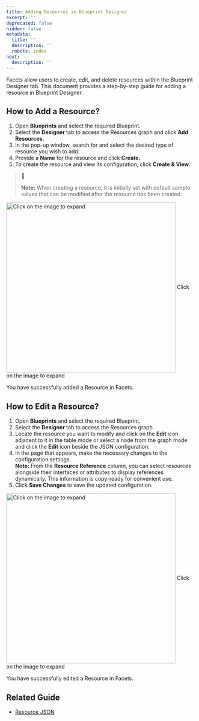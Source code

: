 ```yaml
---
title: Adding Resources in Blueprint Designer
excerpt: ''
deprecated: false
hidden: false
metadata:
  title: ''
  description: ''
  robots: index
next:
  description: ''
---
```

Facets allow users to create, edit, and delete resources within the Blueprint Designer tab. This document provides a step-by-step guide for adding a resource in Blueprint Designer.

## How to Add a Resource?

1. Open **Blueprints** and select the required Blueprint.
2. Select the **Designer** tab to access the Resources graph and click **Add Resources.**
3. In the pop-up window, search for and select the desired type of resource you wish to add.
4. Provide a **Name** for the resource and click **Create.**
5. To create the resource and view its configuration, click **Create & View.**

> 📘
>
> **Note:** When creating a resource, it is initially set with default sample values that can be modified after the resource has been created.

<Image alt="Click on the image to expand" align="center" width="450px" border={true} src="https://files.readme.io/5850766-image.png">
  Click on the image to expand
</Image>

You have successfully added a Resource in Facets.

## How to Edit a Resource?

1. Open **Blueprints** and select the required Blueprint.
2. Select the **Designer** tab to access the Resources graph.
3. Locate the resource you want to modify and click on the **Edit** icon adjacent to it in the table mode or select a node from the graph mode and click the **Edit** icon beside the JSON configuration.
4. In the page that appears, make the necessary changes to the configuration settings.\
   **Note:** From the **Resource Reference** column, you can select resources alongside their interfaces or attributes to display references dynamically. This information is copy-ready for convenient use.
5. Click **Save Changes** to save the updated configuration.

<Image alt="Click on the image to expand" align="center" width="450px" border={true} src="https://files.readme.io/eea98ac-image.png">
  Click on the image to expand
</Image>

You have successfully edited a Resource in Facets.

## Related Guide

* [Resource JSON](doc:resource-json)
